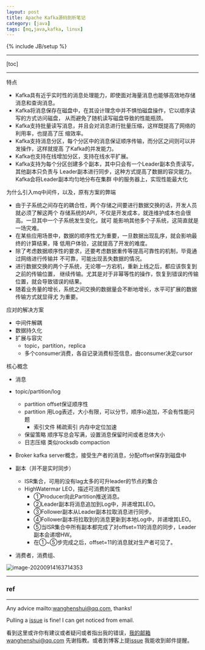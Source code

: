```yaml
---
layout: post
title: Apache Kafka源码剖析笔记
category: [java]
tags: [mq,java,kafka, linux]
---
```

{% include JB/setup %}

---

[toc]

---

特点

- Kafka具有近乎实时性的消息处理能力，即使面对海量消息也能够高效地存储消息和查询消息。
- Kafka将消息保存在磁盘中，在其设计理念中并不惧怕磁盘操作，它以顺序读写的方式访问磁盘，
  从而避免了随机读写磁盘导致的性能瓶颈。
- Kafka支持批量读写消息，并且会对消息进行批量压缩，这样既提高了网络的利用率，也提高了压
  缩效率。
- Kafka支持消息分区，每个分区中的消息保证顺序传输，而分区之间则可以并发操作，这样就提高
  了Kafka的并发能力。
- Kafka也支持在线增加分区，支持在线水平扩展。
- Kafka支持为每个分区创建多个副本，其中只会有一个Leader副本负责读写，其他副本只负责与
  Leader副本进行同步，这种方式提高了数据的容灾能力。Kafka会将Leader副本均匀地分布在集群
  中的服务器上，实现性能最大化

为什么引入mq中间件，以及，原有方案的弊端

- 由于子系统之间存在的耦合性，两个存储之间要进行数据交换的话，开发人员就必须了解这两个
  存储系统的API，不仅是开发成本，就连维护成本也会很高。一旦其中一个子系统发生变化，就可
  能影响其他多个子系统，这简直就是一场灾难。
- 在某些应用场景中，数据的顺序性尤为重要，一旦数据出现乱序，就会影响最终的计算结果，降
  低用户体验，这就提高了开发的难度。
- 除了考虑数据顺序性的要求，还要考虑数据重传等提高可靠性的机制，毕竟通过网络进行传输并
  不可靠，可能出现丢失数据的情况。
- 进行数据交换的两个子系统，无论哪一方宕机，重新上线之后，都应该恢复到之前的传输位置，
  继续传输。尤其是对于非幂等性的操作，恢复到错误的传输位置，就会导致错误的结果。
- 随着业务量的增长，系统之间交换的数据量会不断地增长，水平可扩展的数据传输方式就显得尤
  为重要。



应对的解决方案

- 中间件解耦
- 数据持久化
- 扩展与容灾
  - topic，partition，replica
  - 多个consumer消费，各自记录消费标签信息，由consumer决定cursor

核心概念

- 消息
- topic/partition/log
  - partition offset保证顺序性
  - partition 用Log表述，大小有限，可以分节，顺序io追加，不会有性能问题
    - 索引文件 稀疏索引 内存中定位加速
  - 保留策略 顺序写总会写满，设置消息保留时间或者总体大小
  - 日志压缩 类似rocksdb compaction

- Broker kafka server概念，接受生产者的消息，分配offset保存到磁盘中
- 副本（并不是实时同步）
  - ISR集合，可用的没有lag太多的可升leader的节点的集合
  - HighWatermar LEO，描述可消费的属性
    - ①Producer向此Partition推送消息。
    - ②Leader副本将消息追加到Log中，并递增其LEO。
    - ③Follower副本从Leader副本拉取消息进行同步。
    - ④Follower副本将拉取到的消息更新到本地Log中，并递增其LEO。
    - ⑤当ISR集合中所有副本都完成了对offset=11的消息的同步，Leader副本会递增HW。
    - 在①~⑤步完成之后，offset=11的消息就对生产者可见了。
- 消费者，消费组、

![image-20200914163714353](https://wanghenshui.github.io/assets/image-20200914163714353.png)

---

### ref

---

Any advice mailto:wanghenshui@qq.com, thanks! 

Pulling a [issue](https://github.com/wanghenshui/wanghenshui.github.io/issues/new) is fine! I can get noticed from email.

看到这里或许你有建议或者疑问或者指出我的错误，我的邮箱wanghenshui@qq.com 先谢指教。或者到博客上提[issue](https://github.com/wanghenshui/wanghenshui.github.io/issues/new) 我能收到邮件提醒。